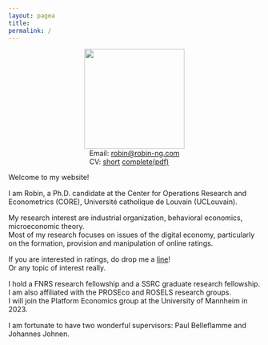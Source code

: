 ```yaml
---
layout: pagea
title:
permalink: /
---
```



<!-- <span style="color:#ee6c4d">
**I am on the job market and will be available for interviews during both the EEA and AEA.**
</span> -->

<!-- <span style="color:#ee6c4d">
**I am currently visiting Paris School of Economics, lets meet!**
</span> -->

<div class="box">
<div style="text-align:center">
<img src="{{site.baseurl}}/assets/images/robin.jpg" alt="" width="200px"/> <br/>
<div style="display: inline-block; text-align: left;">
Email: <a href="mailto:robin@robin-ng.com">robin@robin-ng.com</a><br/>
CV: <a href="{{ site.url }}/cv/">short</a> <a href="{{ site.url }}/download/cv.pdf">complete(pdf)</a>
</div>
</div>
</div>

<div>
<p style="margin-bottom:15px">
Welcome to my website! 
</p>

<p style="margin-bottom:15px">
I am Robin, a Ph.D. candidate at the Center for Operations Research and Econometrics (CORE), Université catholique de Louvain (UCLouvain). <br/>
</p>

<p style="margin-bottom:15px">
My research interest are industrial organization, behavioral economics, microeconomic theory. <br/>
Most of my research focuses on issues of the digital economy, particularly on the formation, provision and manipulation of online ratings.
</p>

<p style="margin-bottom:15px">
 If you are interested in ratings, do drop me a <a href="mailto:robin@robin-ng.com">line</a>! <br/>
Or any topic of interest really. 
</p>

<p style="margin-bottom:15px">
I hold a FNRS research fellowship and a SSRC graduate research fellowship. <br/>
I am also affiliated with the PROSEco and ROSELS research groups. <br/>
I will join the Platform Economics group at the University of Mannheim in 2023. 
</p>

<p style="margin-bottom:15px">
I am fortunate to have two wonderful supervisors: Paul Belleflamme and Johannes Johnen.
</p>

</div>
